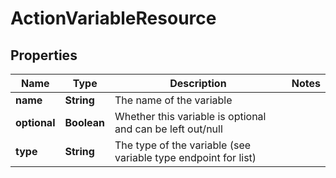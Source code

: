 
# ActionVariableResource

## Properties
Name | Type | Description | Notes
------------ | ------------- | ------------- | -------------
**name** | **String** | The name of the variable | 
**optional** | **Boolean** | Whether this variable is optional and can be left out/null | 
**type** | **String** | The type of the variable (see variable type endpoint for list) | 



